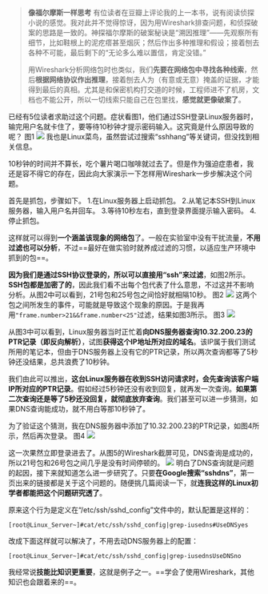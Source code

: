>**像福尔摩斯一样思考**
>有位读者在豆瓣上评论我的上一本书，说有阅读侦探小说的感觉。我对此并不觉得惊讶，因为用Wireshark排查问题，和侦探破案的思路是一致的。神探福尔摩斯的破案秘诀是“溯因推理”——先观察所有细节，比如鞋根上的泥疙瘩甚至烟灰；然后作出多种推理和假设；接着刨去各种不可能，最后剩下的“无论多么难以置信，肯定没错。”
>
>用Wireshark分析网络包时也类似，我们**先要在网络包中寻找各种线索**，然后**根据网络协议作出推理**，接着刨去人为（有意或无意）掩盖的证据，才能得到最后的真相。尤其是和保密机构打交道的时候，工程师进不了机房，文档也不能公开，所以一切线索只能自己在包里找，**感觉就更像破案了**。

已经有5位读者求助过这个问题。症状看图1，他们通过SSH登录Linux服务器时，输完用户名就卡住了，要等待10秒钟才提示密码输入。这究竟是什么原因导致的呢？
图1
![](https://image-1307616428.cos.ap-beijing.myqcloud.com/Obsidian/202307071420178.png)
我也是Linux菜鸟，虽然尝试过搜索“sshhang”等关键词，但没找到相关信息。

10秒钟的时间并不算长，吃个薯片喝口咖啡就过去了。但是作为强迫症患者，我还是容不得它的存在，因此向大家演示一下怎样用Wireshark一步步解决这个问题。

首先是抓包，步骤如下。
1.在Linux服务器上启动抓包。
2.从笔记本SSH到Linux服务器，输入用户名并回车。
3.等待10秒左右，直到登录界面提示输入密码。
4.停止抓包。

这样就可以得到**一个涵盖该现象的网络包**了。一般在实验室中没有干扰流量，**不用过滤也可以分析**，不过==最好在做实验时就养成过滤的习惯，以适应生产环境中抓到的包==。

**因为我们是通过SSH协议登录的，所以可以直接用“ssh”来过滤**，如图2所示。**SSH包都是加密了的**，因此我们看不出每个包代表了什么意思，不过这并不影响分析。从图2中可以看到，21号包和25号包之间恰好就相隔10秒。
图2
![](https://image-1307616428.cos.ap-beijing.myqcloud.com/Obsidian/202307071422279.png)
这两个包之间所发生的事件，可能就是导致这个现象的原因。于是我再用`"frame.number>21&&frame.number<25"`过滤，结果如图3所示。
图3
![](https://image-1307616428.cos.ap-beijing.myqcloud.com/Obsidian/202307071424149.png)

从图3中可以看到，Linux服务器当时正忙着**向DNS服务器查询10.32.200.23的PTR记录（即反向解析）**，试图**获得这个IP地址所对应的域名**。该IP属于我们测试所用的笔记本，但由于DNS服务器上没有它的PTR记录，所以两次查询都等了5秒钟还没结果，总共浪费了10秒钟。

我们由此可以推出，**这台Linux服务器在收到SSH访问请求时，会先查询该客户端IP所对应的PTR记录**。假如经过5秒钟还没有收到回复，就再发一次查询。**如果第二次查询还是等了5秒还没回复，就彻底放弃查询**。我们甚至可以进一步猜测，如果DNS查询能成功，就不用白等那10秒钟了。

为了验证这个猜测，我在DNS服务器中添加了10.32.200.23的PTR记录，如图4所示，然后再次登录。
图4
![](https://image-1307616428.cos.ap-beijing.myqcloud.com/Obsidian/202307071425980.png)

这一次果然立即登录进去了。从图5的Wireshark截屏可见，DNS查询是成功的，所以21号包和26号包之间几乎是没有时间停顿的。
![](https://image-1307616428.cos.ap-beijing.myqcloud.com/Obsidian/202307071427207.png)
明白了DNS查询就是问题的起因，接下来就知道怎么进一步研究了。只要**在Google搜索“sshdns”**，第一页出来的链接都是关于这个问题的。随便挑几篇阅读一下，就**连我这样的Linux初学者都能把这个问题研究透了**。

原来这个行为是定义在“/etc/ssh/sshd_config”文件中的，默认配置是这样的：
```
[root@Linux_Server~]#cat/etc/ssh/sshd_config|grep-iusedns#UseDNSyes
```
改成下面这样就可以解决了，不用去动DNS服务器上的配置：
```
[root@Linux_Server~]#cat/etc/ssh/sshd_config|grep-iusednsUseDNSno
```
我经常说**技能比知识更重要**，这就是例子之一。==学会了使用Wireshark，其他知识也会跟着来的==。
